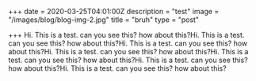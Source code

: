 +++
date = 2020-03-25T04:01:00Z
description = "test"
image = "/images/blog/blog-img-2.jpg"
title = "bruh"
type = "post"

+++
Hi. This is a test. can you see this? how about this?Hi. This is a test. can you see this? how about this?Hi. This is a test. can you see this? how about this?Hi. This is a test. can you see this? how about this?Hi. This is a test. can you see this? how about this?Hi. This is a test. can you see this? how about this?Hi. This is a test. can you see this? how about this?